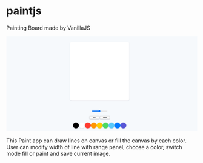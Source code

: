 # paintjs

Painting Board made by VanillaJS

<img src="screenshot1.png">

This Paint app can draw lines on canvas or fill the canvas by each color.  
User can modify width of line with range panel, choose a color, switch mode fill or paint and save current image.
